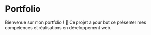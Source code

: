# Portfolio

Bienvenue sur mon portfolio ! 🚀 Ce projet a pour but de présenter mes compétences et réalisations en développement web.
